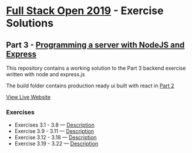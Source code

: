 # [Full Stack Open 2019](https://fullstackopen.com/en/) - Exercise Solutions

## Part 3 - [Programming a server with NodeJS and Express](https://fullstackopen.com/en/part3)

This repository contains a working solution to the Part 3 backend exercise written with node and express.js

The build folder contains production ready ui built with react in [Part 2](https://github.com/jeremy-ebinum/full-stack-open-2019/tree/master/part2/phonebook)

[View Live Website](https://whispering-lowlands-47274.herokuapp.com/)

### Exercises

- Exercises 3.1 - 3.8 — [Description](https://fullstackopen.com/en/part3/node_js_and_express#exercises)
- Exercise 3.9 - 3.11 — [Description](https://fullstackopen.com/en/part3/deploying_app_to_internet#exercises)
- Exercise 3.12 - 3.18 — [Description](https://fullstackopen.com/en/part3/saving_data_to_mongo_db#exercises)
- Exercise 3.19 - 3.22 — [Description](https://fullstackopen.com/en/part3/validation_and_es_lint#exercises)
